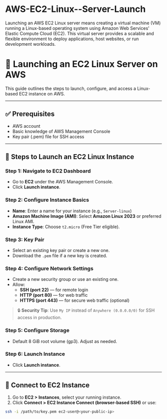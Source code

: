 # AWS-EC2-Linux--Server-Launch
Launching an AWS EC2 Linux server means creating a virtual machine (VM) running a Linux-based operating system using Amazon Web Services' Elastic Compute Cloud (EC2). This virtual server provides a scalable and flexible environment to deploy applications, host websites, or run development workloads.  

# 🚀 Launching an EC2 Linux Server on AWS

This guide outlines the steps to launch, configure, and access a Linux-based EC2 instance on AWS.

---

## ✅ Prerequisites

- AWS account
- Basic knowledge of AWS Management Console
- Key pair (.pem) file for SSH access

---

## 📌 Steps to Launch an EC2 Linux Instance

### Step 1: Navigate to EC2 Dashboard
- Go to **EC2** under the AWS Management Console.
- Click **Launch instance**.

### Step 2: Configure Instance Basics
- **Name**: Enter a name for your instance (e.g., `Server-linux`)
- **Amazon Machine Image (AMI)**: Select **Amazon Linux 2023** or preferred Linux AMI.
- **Instance Type**: Choose `t2.micro` (Free Tier eligible).

### Step 3: Key Pair
- Select an existing key pair or create a new one.
- Download the `.pem` file if a new key is created.

### Step 4: Configure Network Settings
- Create a new security group or use an existing one.
- Allow:
  - **SSH (port 22)** — for remote login
  - **HTTP (port 80)** — for web traffic
  - **HTTPS (port 443)** — for secure web traffic (optional)

> 🔒 **Security Tip**: Use `My IP` instead of `Anywhere (0.0.0.0/0)` for SSH access in production.

### Step 5: Configure Storage
- Default 8 GiB root volume (gp3). Adjust as needed.

### Step 6: Launch Instance
- Click **Launch instance**.

---

## 🔗 Connect to EC2 Instance

1. Go to **EC2 > Instances**, select your running instance.
2. Click **Connect > EC2 Instance Connect (browser-based SSH)** or use:

```bash
ssh -i /path/to/key.pem ec2-user@<your-public-ip>

